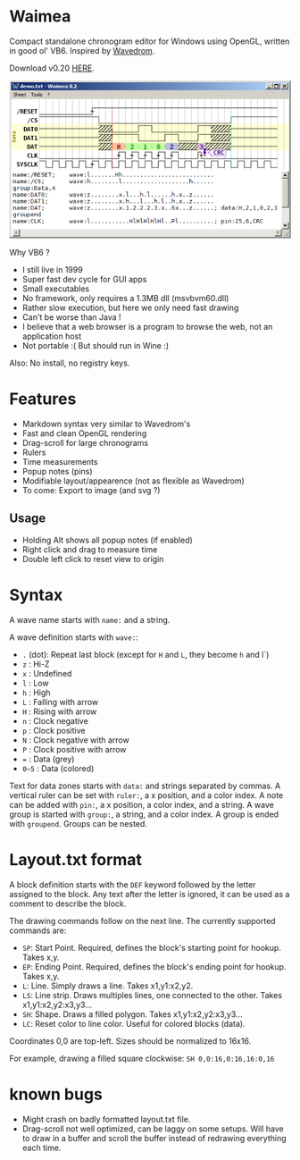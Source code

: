 # Waimea
Compact standalone chronogram editor for Windows using OpenGL, written in good ol' VB6. Inspired by [Wavedrom](https://github.com/drom/wavedrom/).

Download v0.20 [HERE](binaries/waimea020.zip).

![Waimea screenshot](screenshot4.png)

Why VB6 ?
* I still live in 1999
* Super fast dev cycle for GUI apps
* Small executables
* No framework, only requires a 1.3MB dll (msvbvm60.dll)
* Rather slow execution, but here we only need fast drawing
* Can't be worse than Java !
* I believe that a web browser is a program to browse the web, not an application host
* Not portable :( But should run in Wine :)

Also: No install, no registry keys.

# Features

* Markdown syntax very similar to Wavedrom's
* Fast and clean OpenGL rendering
* Drag-scroll for large chronograms
* Rulers
* Time measurements
* Popup notes (pins)
* Modifiable layout/appearence (not as flexible as Wavedrom)
* To come: Export to image (and svg ?)

## Usage ##

* Holding Alt shows all popup notes (if enabled)
* Right click and drag to measure time
* Double left click to reset view to origin

# Syntax

A wave name starts with `name:` and a string.

A wave definition starts with `wave:`:
* `.` (dot): Repeat last block (except for `H` and `L`, they become `h` and l`)
* `z` : Hi-Z
* `x` : Undefined
* `l` : Low
* `h` : High
* `L` : Falling with arrow
* `H` : Rising with arrow
* `n` : Clock negative
* `p` : Clock positive
* `N` : Clock negative with arrow
* `P` : Clock positive with arrow
* `=` : Data (grey)
* `0~5` : Data (colored)

Text for data zones starts with `data:` and strings separated by commas.
A vertical ruler can be set with `ruler:`, a x position, and a color index.
A note can be added with `pin:`, a x position, a color index, and a string.
A wave group is started with `group:`, a string, and a color index. A group is ended with `groupend`. Groups can be nested.

# Layout.txt format

A block definition starts with the `DEF` keyword followed by the letter assigned to the block. Any text after the letter is ignored, it can be used as a comment to describe the block.

The drawing commands follow on the next line. The currently supported commands are:
* `SP`: Start Point. Required, defines the block's starting point for hookup. Takes x,y.
* `EP`: Ending Point. Required, defines the block's ending point for hookup. Takes x,y.
* `L`: Line. Simply draws a line. Takes x1,y1:x2,y2.
* `LS`: Line strip. Draws multiples lines, one connected to the other. Takes x1,y1:x2,y2:x3,y3...
* `SH`: Shape. Draws a filled polygon. Takes x1,y1:x2,y2:x3,y3...
* `LC`: Reset color to line color. Useful for colored blocks (data).

Coordinates 0,0 are top-left. Sizes should be normalized to 16x16.

For example, drawing a filled square clockwise: `SH 0,0:16,0:16,16:0,16`

# known bugs

* Might crash on badly formatted layout.txt file.
* Drag-scroll not well optimized, can be laggy on some setups. Will have to draw in a buffer and scroll the buffer instead of redrawing everything each time.
